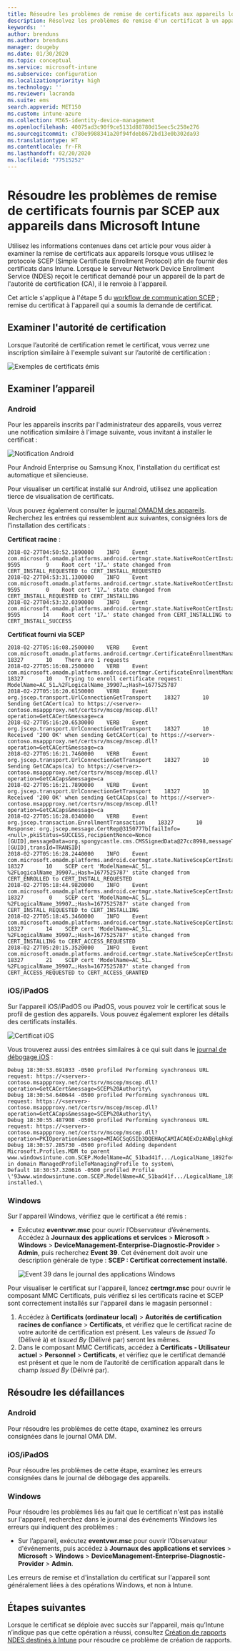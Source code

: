 ```yaml
---
title: Résoudre les problèmes de remise de certificats aux appareils lorsque vous utilisez SCEP avec Microsoft Intune | Microsoft Docs
description: Résolvez les problèmes de remise d'un certificat à un appareil par l’autorité de certification lors de l'utilisation des profils de certificats SCEP avec Intune pour déployer des certificats.
keywords: ''
author: brenduns
ms.author: brenduns
manager: dougeby
ms.date: 01/30/2020
ms.topic: conceptual
ms.service: microsoft-intune
ms.subservice: configuration
ms.localizationpriority: high
ms.technology: ''
ms.reviewer: lacranda
ms.suite: ems
search.appverid: MET150
ms.custom: intune-azure
ms.collection: M365-identity-device-management
ms.openlocfilehash: 40075ad3c90f9ce5131d88780d15eec5c258e276
ms.sourcegitcommit: c780e9988341a20f94fdeb8672bd13e0b302da93
ms.translationtype: HT
ms.contentlocale: fr-FR
ms.lasthandoff: 02/20/2020
ms.locfileid: "77515252"
---
```

# <a name="troubleshoot-the-delivery-of-certificates-provisioned-by-scep-to-devices-in-microsoft-intune"></a>Résoudre les problèmes de remise de certificats fournis par SCEP aux appareils dans Microsoft Intune

Utilisez les informations contenues dans cet article pour vous aider à examiner la remise de certificats aux appareils lorsque vous utilisez le protocole SCEP (Simple Certificate Enrollment Protocol) afin de fournir des certificats dans Intune. Lorsque le serveur Network Device Enrollment Service (NDES) reçoit le certificat demandé pour un appareil de la part de l'autorité de certification (CA), il le renvoie à l'appareil.

Cet article s'applique à l'étape 5 du [workflow de communication SCEP](troubleshoot-scep-certificate-profiles.md) ; remise du certificat à l'appareil qui a soumis la demande de certificat.

## <a name="review-the-certification-authority"></a>Examiner l'autorité de certification

Lorsque l’autorité de certification remet le certificat, vous verrez une inscription similaire à l'exemple suivant sur l’autorité de certification :

![Exemples de certificats émis](../protect/media/troubleshoot-scep-certificate-delivery/certificate-authority.png)

## <a name="review-the-device"></a>Examiner l’appareil

### <a name="android"></a>Android

Pour les appareils inscrits par l'administrateur des appareils, vous verrez une notification similaire à l'image suivante, vous invitant à installer le certificat :

![Notification Android](../protect/media/troubleshoot-scep-certificate-delivery/android-notification.png)

Pour Android Enterprise ou Samsung Knox, l'installation du certificat est automatique et silencieuse.

Pour visualiser un certificat installé sur Android, utilisez une application tierce de visualisation de certificats.

Vous pouvez également consulter le [journal OMADM des appareils](troubleshoot-scep-certificate-profiles.md#logs-for-android-devices). Recherchez les entrées qui ressemblent aux suivantes, consignées lors de l'installation des certificats :

**Certificat racine** :

```
2018-02-27T04:50:52.1890000    INFO    Event     com.microsoft.omadm.platforms.android.certmgr.state.NativeRootCertInstallStateMachine     9595        9    Root cert '17…' state changed from CERT_INSTALL_REQUESTED to CERT_INSTALL_REQUESTED
2018-02-27T04:53:31.1300000    INFO    Event     com.microsoft.omadm.platforms.android.certmgr.state.NativeRootCertInstallStateMachine     9595        0    Root cert '17…' state changed from CERT_INSTALL_REQUESTED to CERT_INSTALLING
2018-02-27T04:53:32.0390000    INFO    Event     com.microsoft.omadm.platforms.android.certmgr.state.NativeRootCertInstallStateMachine     9595       14    Root cert '17…' state changed from CERT_INSTALLING to CERT_INSTALL_SUCCESS
```

**Certificat fourni via SCEP**

```
2018-02-27T05:16:08.2500000    VERB    Event     com.microsoft.omadm.platforms.android.certmgr.CertificateEnrollmentManager    18327       10    There are 1 requests
2018-02-27T05:16:08.2500000    VERB    Event     com.microsoft.omadm.platforms.android.certmgr.CertificateEnrollmentManager    18327       10    Trying to enroll certificate request: ModelName=AC_51…%2FLogicalName_39907…;Hash=1677525787
2018-02-27T05:16:20.6150000    VERB    Event     org.jscep.transport.UrlConnectionGetTransport    18327       10    Sending GetCACert(ca) to https://<server>-contoso.msappproxy.net/certsrv/mscep/mscep.dll?operation=GetCACert&message=ca
2018-02-27T05:16:20.6530000    VERB    Event     org.jscep.transport.UrlConnectionGetTransport    18327       10    Received '200 OK' when sending GetCACert(ca) to https://<server>-contoso.msappproxy.net/certsrv/mscep/mscep.dll?operation=GetCACert&message=ca
2018-02-27T05:16:21.7460000    VERB    Event     org.jscep.transport.UrlConnectionGetTransport    18327       10    Sending GetCACaps(ca) to https://<server>-contoso.msappproxy.net/certsrv/mscep/mscep.dll?operation=GetCACaps&message=ca
2018-02-27T05:16:21.7890000    VERB    Event     org.jscep.transport.UrlConnectionGetTransport    18327       10    Received '200 OK' when sending GetCACaps(ca) to https://<server>-contoso.msappproxy.net/certsrv/mscep/mscep.dll?operation=GetCACaps&message=ca
2018-02-27T05:16:28.0340000    VERB    Event     org.jscep.transaction.EnrollmentTransaction    18327       10    Response: org.jscep.message.CertRep@3150777b[failInfo=<null>,pkiStatus=SUCCESS,recipientNonce=Nonce [GUID],messageData=org.spongycastle.cms.CMSSignedData@27cc8998,messageType=CERT_REP,senderNonce=Nonce [GUID],transId=TRANSID]
2018-02-27T05:16:28.2440000    INFO    Event     com.microsoft.omadm.platforms.android.certmgr.state.NativeScepCertInstallStateMachine    18327       10    SCEP cert 'ModelName=AC_51…%2FLogicalName_39907…;Hash=1677525787' state changed from CERT_ENROLLED to CERT_INSTALL_REQUESTED
2018-02-27T05:18:44.9820000    INFO    Event     com.microsoft.omadm.platforms.android.certmgr.state.NativeScepCertInstallStateMachine    18327        0    SCEP cert 'ModelName=AC_51…%2FLogicalName_39907…;Hash=1677525787' state changed from CERT_INSTALL_REQUESTED to CERT_INSTALLING
2018-02-27T05:18:45.3460000    INFO    Event     com.microsoft.omadm.platforms.android.certmgr.state.NativeScepCertInstallStateMachine    18327       14    SCEP cert 'ModelName=AC_51…%2FLogicalName_39907…;Hash=1677525787' state changed from CERT_INSTALLING to CERT_ACCESS_REQUESTED
2018-02-27T05:20:15.3520000    INFO    Event     com.microsoft.omadm.platforms.android.certmgr.state.NativeScepCertInstallStateMachine    18327       21    SCEP cert 'ModelName=AC_51…%2FLogicalName_39907…;Hash=1677525787' state changed from CERT_ACCESS_REQUESTED to CERT_ACCESS_GRANTED
```

### <a name="iosipados"></a>iOS/iPadOS

Sur l’appareil iOS/iPadOS ou iPadOS, vous pouvez voir le certificat sous le profil de gestion des appareils. Vous pouvez également explorer les détails des certificats installés.

![Certificat iOS](../protect/media/troubleshoot-scep-certificate-delivery/ios-certificate.png)

Vous trouverez aussi des entrées similaires à ce qui suit dans le [journal de débogage iOS](troubleshoot-scep-certificate-profiles.md#logs-for-ios-and-ipados-devices) :

```
Debug 18:30:53.691033 -0500 profiled Performing synchronous URL request: https://<server>-contoso.msappproxy.net/certsrv/mscep/mscep.dll?operation=GetCACert&message=SCEP%20Authority\  
Debug 18:30:54.640644 -0500 profiled Performing synchronous URL request: https://<server>-contoso.msappproxy.net/certsrv/mscep/mscep.dll?operation=GetCACaps&message=SCEP%20Authority\ 
Debug 18:30:55.487908 -0500 profiled Performing synchronous URL request: https://<server>-contoso.msappproxy.net/certsrv/mscep/mscep.dll?operation=PKIOperation&message=MIAGCSqGSIb3DQEHAqCAMIACAQExDzANBglghkgBZQMEAgMFADCABgkqhkiG9w0BBwGggCSABIIZfzCABgkqhkiG9w0BBwOggDCAAgEAMYIBgjCCAX4CAQAwZjBPMRUwEwYKCZImiZPyLGQBGRYFbG9jYWwxHDAaBgoJkiaJk/IsZAEZFgxmb3VydGhjb2ZmZWUxGDAWBgNVBAMTD0ZvdXJ0aENvZmZlZSBDQQITaAAAAAmaneVjEPlcTwAAAAAACTANBgkqhkiG9w0BAQEFAASCAQCqfsOYpuBToerQLkw/tl4tH9E+97TBTjGQN9NCjSgb78fF6edY0pNDU+PH4RB356wv3rfZi5IiNrVu5Od4k6uK4w0582ZM2n8NJFRY7KWSNHsmTIWlo/Vcr4laAtq5rw+CygaYcefptcaamkjdLj07e/Uk4KsetGo7ztPVjSEFwfRIfKv474dLDmPqp0ZwEWRQG 
Debug 18:30:57.285730 -0500 profiled Adding dependent Microsoft.Profiles.MDM to parent www.windowsintune.com.SCEP.ModelName=AC_51bad41f.../LogicalName_1892fe4c...;Hash=-912418295 in domain ManagedProfileToManagingProfile to system\ 
Default 18:30:57.320616 -0500 profiled Profile \'93www.windowsintune.com.SCEP.ModelName=AC_51bad41f.../LogicalName_1892fe4c...;Hash=-912418295\'94 installed.\ 
```

### <a name="windows"></a>Windows

Sur l'appareil Windows, vérifiez que le certificat a été remis :

- Exécutez **eventvwr.msc** pour ouvrir l’Observateur d’événements. Accédez à **Journaux des applications et services** > **Microsoft** > **Windows** > **DeviceManagement-Enterprise-Diagnostic-Provider** > **Admin**, puis recherchez **Event 39**. Cet événement doit avoir une description générale de type : **SCEP : Certificat correctement installé.**

   ![Event 39 dans le journal des applications Windows](../protect/media/troubleshoot-scep-certificate-delivery/device-app-log.png)

Pour visualiser le certificat sur l'appareil, lancez **certmgr.msc** pour ouvrir le composant MMC Certificats, puis vérifiez si les certificats racine et SCEP sont correctement installés sur l'appareil dans le magasin personnel :

   1. Accédez à **Certificats (ordinateur local)** > **Autorités de certification racines de confiance** > **Certificats**, et vérifiez que le certificat racine de votre autorité de certification est présent. Les valeurs de *Issued To* (Délivré à) et *Issued By* (Délivré par) seront les mêmes.
   2. Dans le composant MMC Certificats, accédez à **Certificats - Utilisateur actuel** > **Personnel** > **Certificats**, et vérifiez que le certificat demandé est présent et que le nom de l’autorité de certification apparaît dans le champ *Issued By* (Délivré par).

## <a name="troubleshoot-failures"></a>Résoudre les défaillances

### <a name="android"></a>Android

Pour résoudre les problèmes de cette étape, examinez les erreurs consignées dans le journal OMA DM.

### <a name="iosipados"></a>iOS/iPadOS

Pour résoudre les problèmes de cette étape, examinez les erreurs consignées dans le journal de débogage des appareils.

### <a name="windows"></a>Windows

Pour résoudre les problèmes liés au fait que le certificat n'est pas installé sur l'appareil, recherchez dans le journal des événements Windows les erreurs qui indiquent des problèmes :

- Sur l’appareil, exécutez **eventvwr.msc** pour ouvrir l’Observateur d'événements, puis accédez à **Journaux des applications et services** > **Microsoft** > **Windows** > **DeviceManagement-Enterprise-Diagnostic-Provider** > **Admin**.

Les erreurs de remise et d'installation du certificat sur l'appareil sont généralement liées à des opérations Windows, et non à Intune.

## <a name="next-steps"></a>Étapes suivantes

Lorsque le certificat se déploie avec succès sur l'appareil, mais qu’Intune n’indique pas que cette opération a réussi, consultez [Création de rapports NDES destinés à Intune](troubleshoot-scep-certificate-reporting.md) pour résoudre ce problème de création de rapports.
